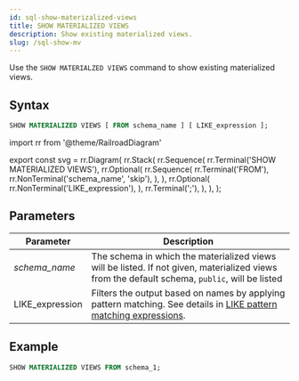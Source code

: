 ```yaml
---
id: sql-show-materizalized-views
title: SHOW MATERIALIZED VIEWS
description: Show existing materialized views.
slug: /sql-show-mv
---
```


Use the `SHOW MATERIALZED VIEWS` command to show existing materialized views.

## Syntax

```sql
SHOW MATERIALIZED VIEWS [ FROM schema_name ] [ LIKE_expression ];
```

import rr from '@theme/RailroadDiagram'

export const svg = rr.Diagram(
    rr.Stack(
        rr.Sequence(
            rr.Terminal('SHOW MATERIALIZED VIEWS'),
            rr.Optional(
                rr.Sequence(
                    rr.Terminal('FROM'),
                    rr.NonTerminal('schema_name', 'skip'),
                ),
            ),
            rr.Optional(
            rr.NonTerminal('LIKE_expression'),
            ),
            rr.Terminal(';'),
        ),
    ),
);


<drawer SVG={svg} />


## Parameters
|Parameter      | Description           |
|---------------------------|-----------------------|
|*schema_name*                   |The schema in which the materialized views will be listed. If not given, materialized views from the default schema, `public`, will be listed|
|LIKE_expression| Filters the output based on names by applying pattern matching. See details in [LIKE pattern matching expressions](/sql/functions-operators/sql-function-string.md#like-pattern-matching-expressions).|


## Example
```sql
SHOW MATERIALIZED VIEWS FROM schema_1;
```